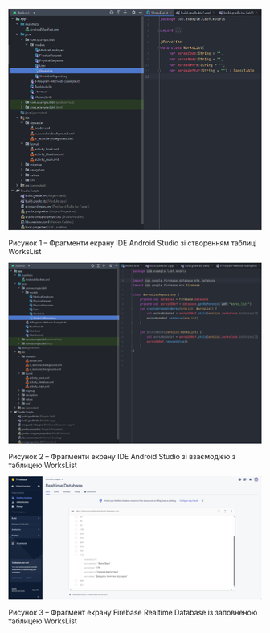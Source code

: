 ![ConstructDB](/3-SoftwareConstruction/2-IDE/ConstructDB.jpg)
<div >
  <p>Рисунок 1 – Фрагменти екрану IDE Android Studio зі створенням таблиці WorksList</p>
</div>

![ConstructDB2](/3-SoftwareConstruction/2-IDE/ConstructDB2.jpg)
<div>
  <p>Рисунок 2 – Фрагменти екрану IDE Android Studio зі взаємодією з таблицею WorksList</p>
</div>

![ConstructDB2](/3-SoftwareConstruction/2-IDE/ConstructDB3.jpg)
<div >
  <p>Рисунок 3 – Фрагмент екрану Firebase Realtime Database із заповненою таблицею WorksList</p>
</div>
